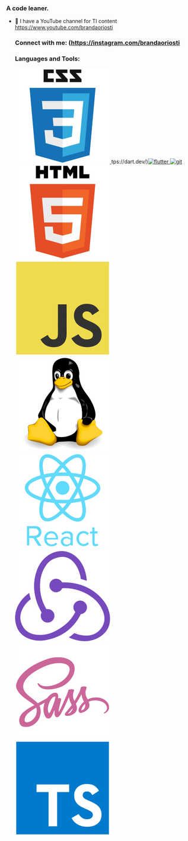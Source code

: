### A code leaner. 

- 📝 I have a YouTube channel for TI content https://www.youtube.com/brandaoriosti

  ### Connect with me: (https://instagram.com/brandaoriosti

  ### Languages and Tools:

  [![css3](https://raw.githubusercontent.com/devicons/devicon/master/icons/css3/css3-original-wordmark.svg) ](https://www.w3schools.com/css/)tps://dart.dev/)[![flutter](https://camo.githubusercontent.com/114aa59f6bfe1ff7ef3444fbb224078eb6a32c43f0ed03a6c0c3e6df67e049ec/68747470733a2f2f7777772e766563746f726c6f676f2e7a6f6e652f6c6f676f732f666c7574746572696f2f666c7574746572696f2d69636f6e2e737667) ](https://flutter.dev/)[![git](https://camo.githubusercontent.com/fbfcb9e3dc648adc93bef37c718db16c52f617ad055a26de6dc3c21865c3321d/68747470733a2f2f7777772e766563746f726c6f676f2e7a6f6e652f6c6f676f732f6769742d73636d2f6769742d73636d2d69636f6e2e737667) ](https://git-scm.com/)[![html5](https://raw.githubusercontent.com/devicons/devicon/master/icons/html5/html5-original-wordmark.svg) ](https://www.w3.org/html/)[![javascript](https://raw.githubusercontent.com/devicons/devicon/master/icons/javascript/javascript-original.svg) ](https://developer.mozilla.org/en-US/docs/Web/JavaScript)[![linux](https://raw.githubusercontent.com/devicons/devicon/master/icons/linux/linux-original.svg) ](https://www.linux.org/)[![react](https://raw.githubusercontent.com/devicons/devicon/master/icons/react/react-original-wordmark.svg) ](https://reactjs.org/)[![redux](https://raw.githubusercontent.com/devicons/devicon/master/icons/redux/redux-original.svg) ](https://redux.js.org/)[![sass](https://raw.githubusercontent.com/devicons/devicon/master/icons/sass/sass-original.svg) ](https://sass-lang.com/)[![typescript](https://raw.githubusercontent.com/devicons/devicon/master/icons/typescript/typescript-original.svg)](https://www.typescriptlang.org/)

